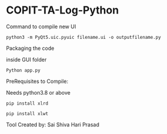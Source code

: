 # COPIT-TA-Log-Python

Command to compile new UI

`python3 -m PyQt5.uic.pyuic filename.ui -o outputfilename.py`

Packaging the code

inside GUI folder

`Python app.py`





PreRequisites to Compile:

Needs python3.8 or above

`pip install xlrd`

`pip install xlwt`



Tool Created by: Sai Shiva Hari Prasad
